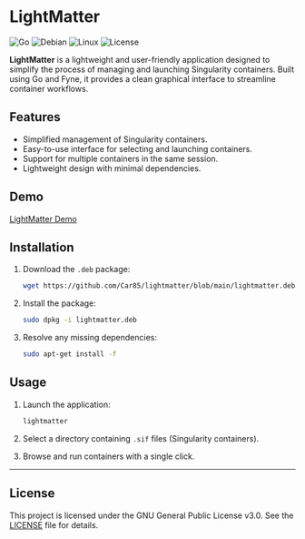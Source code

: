 # LightMatter

![Go](https://img.shields.io/badge/Go-1.21-blue?style=flat-square&logo=go)
![Debian](https://img.shields.io/badge/Debian-11-red?style=flat-square&logo=debian)
![Linux](https://img.shields.io/badge/Linux-Universal-orange?style=flat-square&logo=linux)
![License](https://img.shields.io/badge/License-GPL--3.0-green?style=flat-square&logo=gnu)


**LightMatter** is a lightweight and user-friendly application designed to simplify the process of managing and launching Singularity containers. Built using Go and Fyne, it provides a clean graphical interface to streamline container workflows.


## Features

- Simplified management of Singularity containers.
- Easy-to-use interface for selecting and launching containers.
- Support for multiple containers in the same session.
- Lightweight design with minimal dependencies.

## Demo

[LightMatter Demo](https://github.com/user-attachments/assets/b75f77cf-a6e7-4c41-ad2f-4510c6f042e6)


## Installation

1. Download the `.deb` package:
   ```bash
   wget https://github.com/Car85/lightmatter/blob/main/lightmatter.deb

   ```

2. Install the package:
   ```bash
   sudo dpkg -i lightmatter.deb
   ```

3. Resolve any missing dependencies:
   ```bash
   sudo apt-get install -f
   ```

## Usage

1. Launch the application:
   ```bash
   lightmatter
   ```

2. Select a directory containing `.sif` files (Singularity containers).
3. Browse and run containers with a single click.

---

## License

This project is licensed under the GNU General Public License v3.0. See the [LICENSE](LICENSE) file for details.


